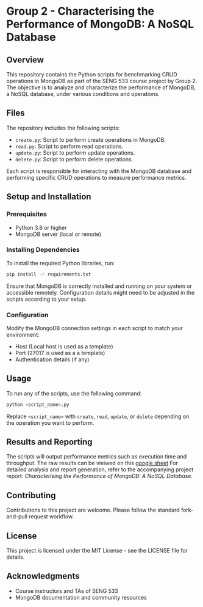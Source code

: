 # Group 2 - Characterising the Performance of MongoDB: A NoSQL Database

## Overview

This repository contains the Python scripts for benchmarking CRUD operations in MongoDB as part of the SENG 533 course project by Group 2. The objective is to analyze and characterize the performance of MongoDB, a NoSQL database, under various conditions and operations.

## Files

The repository includes the following scripts:

- `create.py`: Script to perform create operations in MongoDB.
- `read.py`: Script to perform read operations.
- `update.py`: Script to perform update operations.
- `delete.py`: Script to perform delete operations.

Each script is responsible for interacting with the MongoDB database and performing specific CRUD operations to measure performance metrics.

## Setup and Installation

### Prerequisites

- Python 3.8 or higher
- MongoDB server (local or remote)

### Installing Dependencies

To install the required Python libraries, run:

```bash
pip install -r requirements.txt
```

Ensure that MongoDB is correctly installed and running on your system or accessible remotely. Configuration details might need to be adjusted in the scripts according to your setup.

### Configuration

Modify the MongoDB connection settings in each script to match your environment:

- Host (Local host is used as a template)
- Port (27017 is used as a a template)
- Authentication details (if any)

## Usage

To run any of the scripts, use the following command:

```bash
python <script_name>.py
```

Replace `<script_name>` with `create`, `read`, `update`, or `delete` depending on the operation you want to perform.

## Results and Reporting

The scripts will output performance metrics such as execution time and throughput. The raw results can be vieiwed on this [google sheet](https://docs.google.com/spreadsheets/d/1_ec0n4S2D6-A7Reffu53Ars_6O_95Jx3JRD73n5D9n0/edit?usp=sharing) For detailed analysis and report generation, refer to the accompanying project report: _Characterising the Performance of MongoDB: A NoSQL Database_.

## Contributing

Contributions to this project are welcome. Please follow the standard fork-and-pull request workflow.

## License

This project is licensed under the MIT License - see the LICENSE file for details.

## Acknowledgments

- Course instructors and TAs of SENG 533
- MongoDB documentation and community resources
